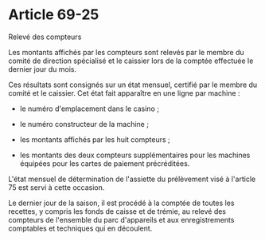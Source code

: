# Article 69-25

Relevé des compteurs

Les montants affichés par les compteurs sont relevés par le membre du comité de direction spécialisé et le caissier lors de la comptée effectuée le dernier jour du mois.

Ces résultats sont consignés sur un état mensuel, certifié par le membre du comité et le caissier. Cet état fait apparaître en une ligne par machine :

- le numéro d'emplacement dans le casino ;

- le numéro constructeur de la machine ;

- les montants affichés par les huit compteurs ;

- les montants des deux compteurs supplémentaires pour les machines équipées pour les cartes de paiement précréditées.

L'état mensuel de détermination de l'assiette du prélèvement visé à l'article 75 est servi à cette occasion.

Le dernier jour de la saison, il est procédé à la comptée de toutes les recettes, y compris les fonds de caisse et de trémie, au relevé des compteurs de l'ensemble du parc d'appareils et aux enregistrements comptables et techniques qui en découlent.
